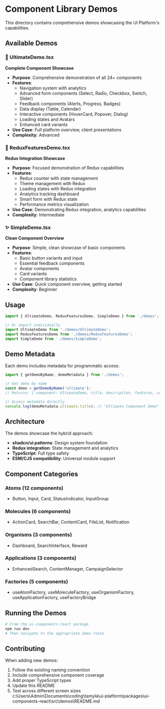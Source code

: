 # Component Library Demos

This directory contains comprehensive demos showcasing the UI Platform's capabilities.

## Available Demos

### 🎯 UltimateDemo.tsx
**Complete Component Showcase**
- **Purpose**: Comprehensive demonstration of all 24+ components
- **Features**:
  - Navigation system with analytics
  - Advanced form components (Select, Radio, Checkbox, Switch, Slider)
  - Feedback components (Alerts, Progress, Badges)
  - Data display (Table, Calendar)
  - Interactive components (HoverCard, Popover, Dialog)
  - Loading states and Avatars
  - Enhanced card variants
- **Use Case**: Full platform overview, client presentations
- **Complexity**: Advanced

### 🔄 ReduxFeaturesDemo.tsx
**Redux Integration Showcase**
- **Purpose**: Focused demonstration of Redux capabilities
- **Features**:
  - Redux counter with state management
  - Theme management with Redux
  - Loading states with Redux integration
  - Analytics tracking dashboard
  - Smart form with Redux state
  - Performance metrics visualization
- **Use Case**: Demonstrating Redux integration, analytics capabilities
- **Complexity**: Intermediate

### ✨ SimpleDemo.tsx
**Clean Component Overview**
- **Purpose**: Simple, clean showcase of basic components
- **Features**:
  - Basic button variants and input
  - Essential feedback components
  - Avatar components
  - Card variants
  - Component library statistics
- **Use Case**: Quick component overview, getting started
- **Complexity**: Beginner

## Usage

```typescript
import { UltimateDemo, ReduxFeaturesDemo, SimpleDemo } from './demos';

// Or import individually
import UltimateDemo from './demos/UltimateDemo';
import ReduxFeaturesDemo from './demos/ReduxFeaturesDemo';
import SimpleDemo from './demos/SimpleDemo';
```

## Demo Metadata

Each demo includes metadata for programmatic access:

```typescript
import { getDemoByName, demoMetadata } from './demos';

// Get demo by name
const demo = getDemoByName('ultimate');
// Returns: { component: UltimateDemo, title, description, features, complexity }

// Access metadata directly
console.log(demoMetadata.ultimate.title); // "Ultimate Component Demo"
```

## Architecture

The demos showcase the hybrid approach:
- **shadcn/ui patterns**: Design system foundation
- **Redux integration**: State management and analytics
- **TypeScript**: Full type safety
- **ESM/CJS compatibility**: Universal module support

## Component Categories

### Atoms (12 components)
- Button, Input, Card, StatusIndicator, InputGroup

### Molecules (6 components)
- ActionCard, SearchBar, ContentCard, FileList, Notification

### Organisms (3 components)
- Dashboard, SearchInterface, Reward

### Applications (3 components)
- EnhancedSearch, ContentManager, CampaignSelector

### Factories (5 components)
- useAtomFactory, useMoleculeFactory, useOrganismFactory, useApplicationFactory, useFactoryBridge

## Running the Demos

```bash
# From the ui-components-react package
npm run dev
# Then navigate to the appropriate demo route
```

## Contributing

When adding new demos:
1. Follow the existing naming convention
2. Include comprehensive component coverage
3. Add proper TypeScript types
4. Update this README
5. Test across different screen sizes</content>
<parameter name="filePath">c:\Users\Admin\Documents\coding\tamyla\ui-platform\packages\ui-components-react\src\demos\README.md
